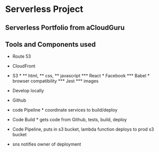 # Serverless Project

## Serverless Portfolio from aCloudGuru

## Tools and Components used
* Route 53
* CloudFront
* S3 * 
** html, 
** css, 
** javascript
*** React * Facebook
*** Babel * browser compatibility
*** Jest
*** images

* Develop locally
* Github
* code Pipeline * coordinate services to build/deploy
* Code Build * gets code from Github, tests, build, deploy
* Code Pipeline, puts in s3 bucket, lambda function deploys to prod s3 bucket
* sns notifies owner of deployment

